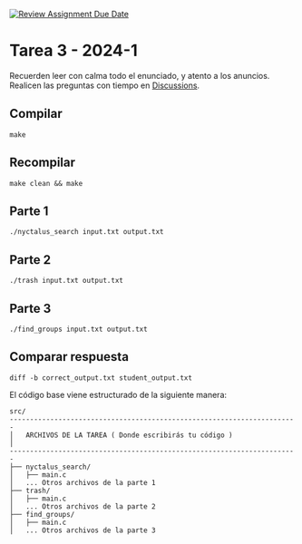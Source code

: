 [![Review Assignment Due Date](https://classroom.github.com/assets/deadline-readme-button-24ddc0f5d75046c5622901739e7c5dd533143b0c8e959d652212380cedb1ea36.svg)](https://classroom.github.com/a/ISYWJ2Nb)
# Tarea 3 - 2024-1

Recuerden leer con calma todo el enunciado, y atento a los anuncios.
Realicen las preguntas con tiempo en [Discussions](https://github.com/orgs/IIC2133-PUC/discussions).

## Compilar

```
make
```

## Recompilar

```
make clean && make
```

## Parte 1

```
./nyctalus_search input.txt output.txt
```

## Parte 2

```
./trash input.txt output.txt
```

## Parte 3

```
./find_groups input.txt output.txt
```

## Comparar respuesta

```
diff -b correct_output.txt student_output.txt
```

El código base viene estructurado de la siguiente manera: 

```
src/
-----------------------------------------------------------------------
│   ARCHIVOS DE LA TAREA ( Donde escribirás tu código )               │
-----------------------------------------------------------------------
├── nyctalus_search/
│   ├── main.c
│   ... Otros archivos de la parte 1
├── trash/
│   ├── main.c
│   ... Otros archivos de la parte 2
├── find_groups/
│   ├── main.c
│   ... Otros archivos de la parte 3

```
